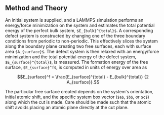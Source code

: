 ## Method and Theory

An initial system is supplied, and a LAMMPS simulation performs an energy/force minimization on the system and estimates the total potential energy of the perfect bulk system, ``$E_{bulk}^{total}$``. A corresponding defect system is constructed by changing one of the three boundary conditions from periodic to non-periodic. This effectively slices the system along the boundary plane creating two free surfaces, each with surface area ``$A_{surface}$``. The defect system is then relaxed with an energy/force minimization and the total potential energy of the defect system, ``$E_{surface}^{total}$``, is measured. The formation energy of the free surface, ``$E_{surface}^f$``, is computed in units of energy over area as

$$E_{surface}^f = \frac{E_{surface}^{total} - E_{bulk}^{total}} {2 A_{surface}}.$$

The particular free surface created depends on the system's orientation, initial atomic shift, and the specific system box vector (``$a$``, ``$b$``, or ``$c$``) along which the cut is made. Care should be made such that the atomic shift avoids placing an atomic plane directly at the cut plane.